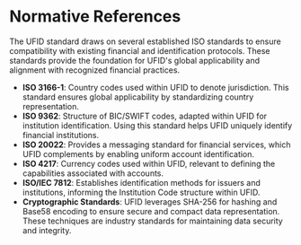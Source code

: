 # Normative References

The UFID standard draws on several established ISO standards to ensure compatibility with existing financial and identification protocols. These standards provide the foundation for UFID's global applicability and alignment with recognized financial practices.

- **ISO 3166-1**: Country codes used within UFID to denote jurisdiction. This standard ensures global applicability by standardizing country representation.
- **ISO 9362**: Structure of BIC/SWIFT codes, adapted within UFID for institution identification. Using this standard helps UFID uniquely identify financial institutions.
- **ISO 20022**: Provides a messaging standard for financial services, which UFID complements by enabling uniform account identification.
- **ISO 4217**: Currency codes used within UFID, relevant to defining the capabilities associated with accounts.
- **ISO/IEC 7812**: Establishes identification methods for issuers and institutions, informing the Institution Code structure within UFID.
- **Cryptographic Standards**: UFID leverages SHA-256 for hashing and Base58 encoding to ensure secure and compact data representation. These techniques are industry standards for maintaining data security and integrity.
